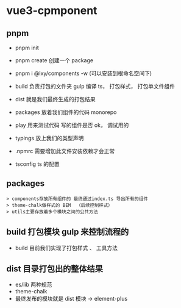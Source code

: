 # vue3-cpmponent

## pnpm

- pnpm init
- pnpm create <name> 创建一个 package

- pnpm i @lxy/components -w (可以安装到根命名空间下)

- build 负责打包的文件夹 gulp 编译 ts， 打包样式， 打包单文件组件
- dist 就是我们最终生成的打包结果
- packages 放着我们组件的代码 monorepo
- play 用来测试代码 写的组件是否 ok， 调试用的
- typings 放上我们的类型声明
- .npmrc 需要增加此文件安装依赖才会正常
- tsconfig ts 的配置

## packages

    > components存放所有组件的 最终通过index.ts 导出所有的组件
    > theme-chalk做样式的 BEM  （后续控制样式）
    > utils主要存放着多个模块之间的公共方法

## build 打包模块 gulp 来控制流程的

- build 目前我们实现了打包样式 、 工具方法

## dist 目录打包出的整体结果

- es/lib 两种规范
- theme-chalk
- 最终发布的模块就是 dist 模块 -> element-plus
